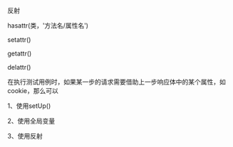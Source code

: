 反射

hasattr(类，'方法名/属性名')

setattr()

getattr()

delattr()



在执行测试用例时，如果某一步的请求需要借助上一步响应体中的某个属性，如cookie，那么可以

1、使用setUp()

2、使用全局变量

3、使用反射